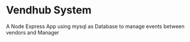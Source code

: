 # Vendhub System
 A Node Express App using mysql as Database to manage events between vendors and Manager

